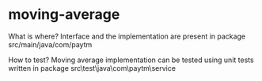 # moving-average

What is where?
Interface and the implementation are present in package src/main/java/com/paytm

How to test?
Moving average implementation can be tested using unit tests written in package src\test\java\com\paytm\service
